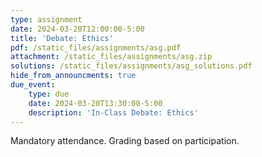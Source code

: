```yaml
---
type: assignment
date: 2024-03-20T12:00:00-5:00
title: 'Debate: Ethics'
pdf: /static_files/assignments/asg.pdf
attachment: /static_files/assignments/asg.zip
solutions: /static_files/assignments/asg_solutions.pdf
hide_from_announcments: true
due_event: 
    type: due
    date: 2024-03-20T13:30:00-5:00
    description: 'In-Class Debate: Ethics'
---
```

Mandatory attendance. Grading based on participation.

